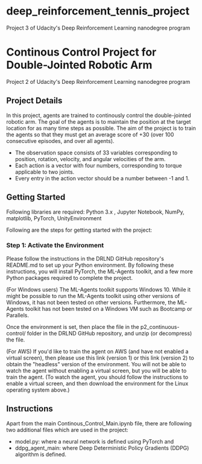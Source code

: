 # deep_reinforcement_tennis_project
Project 3 of Udacity's Deep Reinforcement Learning nanodegree program

# Continous Control Project for Double-Jointed Robotic Arm
Project 2 of Udacity's Deep Reinforcement Learning nanodegree program

## Project Details
In this project, agents are trained to continously control the double-jointed robotic arm. The goal of the agents is to maintain the position at the target location for as many time steps as possible. The aim of the project is to train the agents so that they must get an average score of +30 (over 100 consecutive episodes, and over all agents).

- The observation space consists of 33 variables corresponding to position, rotation, velocity, and angular velocities of the arm.  
- Each action is a vector with four numbers, corresponding to torque applicable to two joints.  
- Every entry in the action vector should be a number between -1 and 1.

## Getting Started
Following libraries are required:
Python 3.x , Jupyter Notebook, NumPy, matplotlib, PyTorch, UnityEnvironment

Following are the steps for getting started with the project:  

### Step 1: Activate the Environment
Please follow the instructions in the DRLND GitHub repository's README.md to set up your Python environment. By following these instructions, you will install PyTorch, the ML-Agents toolkit, and a few more Python packages required to complete the project.

(For Windows users) The ML-Agents toolkit supports Windows 10. While it might be possible to run the ML-Agents toolkit using other versions of Windows, it has not been tested on other versions. Furthermore, the ML-Agents toolkit has not been tested on a Windows VM such as Bootcamp or Parallels.  

Once the environment is set, then place the file in the p2_continuous-control/ folder in the DRLND GitHub repository, and unzip (or decompress) the file.

(For AWS) If you'd like to train the agent on AWS (and have not enabled a virtual screen), then please use this link (version 1) or this link (version 2) to obtain the "headless" version of the environment. You will not be able to watch the agent without enabling a virtual screen, but you will be able to train the agent. (To watch the agent, you should follow the instructions to enable a virtual screen, and then download the environment for the Linux operating system above.)

## Instructions
Apart from the main Continous_Control_Main.ipynb file, there are following two additional files which are used in the project:
- model.py: where a neural network is defined using PyTorch and
- ddpg_agent_main: where Deep Deterministic Policy Gradients (DDPG) algorithm is defined.


